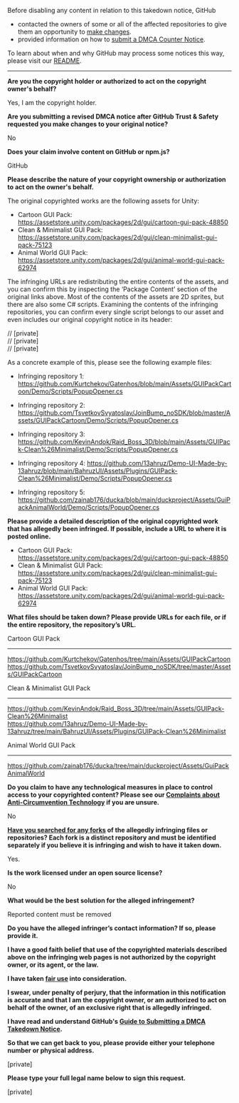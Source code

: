 Before disabling any content in relation to this takedown notice, GitHub
- contacted the owners of some or all of the affected repositories to give them an opportunity to [make changes](https://docs.github.com/en/github/site-policy/dmca-takedown-policy#a-how-does-this-actually-work).
- provided information on how to [submit a DMCA Counter Notice](https://docs.github.com/en/articles/guide-to-submitting-a-dmca-counter-notice).

To learn about when and why GitHub may process some notices this way, please visit our [README](https://github.com/github/dmca/blob/master/README.md#anatomy-of-a-takedown-notice).

---

**Are you the copyright holder or authorized to act on the copyright owner's behalf?**  
  
Yes, I am the copyright holder.  
  
**Are you submitting a revised DMCA notice after GitHub Trust & Safety requested you make changes to your original notice?**  
  
No  
  
**Does your claim involve content on GitHub or npm.js?**  
  
GitHub  
  
**Please describe the nature of your copyright ownership or authorization to act on the owner's behalf.**  
  
The original copyrighted works are the following assets for Unity:  
  
- Cartoon GUI Pack: https://assetstore.unity.com/packages/2d/gui/cartoon-gui-pack-48850  
- Clean & Minimalist GUI Pack: https://assetstore.unity.com/packages/2d/gui/clean-minimalist-gui-pack-75123  
- Animal World GUI Pack: https://assetstore.unity.com/packages/2d/gui/animal-world-gui-pack-62974  
  
The infringing URLs are redistributing the entire contents of the assets, and you can confirm this by inspecting the ‘Package Content’ section of the original links above. Most of the contents of the assets are 2D sprites, but there are also some C# scripts. Examining the contents of the infringing repositories, you can confirm every single script belongs to our asset and even includes our original copyright notice in its header:  
  
// [private]  
// [private]  
// [private]  
  
As a concrete example of this, please see the following example files:  
  
- Infringing repository 1: https://github.com/Kurtchekov/Gatenhos/blob/main/Assets/GUIPackCartoon/Demo/Scripts/PopupOpener.cs  
  
- Infringing repository 2: https://github.com/TsvetkovSvyatoslav/JoinBump_noSDK/blob/master/Assets/GUIPackCartoon/Demo/Scripts/PopupOpener.cs  
  
- Infringing repository 3: https://github.com/KevinAndok/Raid_Boss_3D/blob/main/Assets/GUIPack-Clean%26Minimalist/Demo/Scripts/PopupOpener.cs  
  
- Infringing repository 4: https://github.com/13ahruz/Demo-UI-Made-by-13ahruz/blob/main/BahruzUI/Assets/Plugins/GUIPack-Clean%26Minimalist/Demo/Scripts/PopupOpener.cs  
  
- Infringing repository 5: https://github.com/zainab176/ducka/blob/main/duckproject/Assets/GuiPackAnimalWorld/Demo/Scripts/PopupOpener.cs  
  
**Please provide a detailed description of the original copyrighted work that has allegedly been infringed. If possible, include a URL to where it is posted online.**  
  
- Cartoon GUI Pack: https://assetstore.unity.com/packages/2d/gui/cartoon-gui-pack-48850  
- Clean & Minimalist GUI Pack: https://assetstore.unity.com/packages/2d/gui/clean-minimalist-gui-pack-75123  
- Animal World GUI Pack: https://assetstore.unity.com/packages/2d/gui/animal-world-gui-pack-62974  
  
**What files should be taken down? Please provide URLs for each file, or if the entire repository, the repository’s URL.**  
  
Cartoon GUI Pack  

------------------  

https://github.com/Kurtchekov/Gatenhos/tree/main/Assets/GUIPackCartoon  
https://github.com/TsvetkovSvyatoslav/JoinBump_noSDK/tree/master/Assets/GUIPackCartoon  
  
Clean & Minimalist GUI Pack  

-----------------------------  

https://github.com/KevinAndok/Raid_Boss_3D/tree/main/Assets/GUIPack-Clean%26Minimalist  
https://github.com/13ahruz/Demo-UI-Made-by-13ahruz/tree/main/BahruzUI/Assets/Plugins/GUIPack-Clean%26Minimalist  
  
Animal World GUI Pack  

-----------------------  

https://github.com/zainab176/ducka/tree/main/duckproject/Assets/GuiPackAnimalWorld  
  
**Do you claim to have any technological measures in place to control access to your copyrighted content? Please see our <a href="https://docs.github.com/articles/guide-to-submitting-a-dmca-takedown-notice#complaints-about-anti-circumvention-technology">Complaints about Anti-Circumvention Technology</a> if you are unsure.**  
  
No  
  
**<a href="https://docs.github.com/articles/dmca-takedown-policy#b-what-about-forks-or-whats-a-fork">Have you searched for any forks</a> of the allegedly infringing files or repositories? Each fork is a distinct repository and must be identified separately if you believe it is infringing and wish to have it taken down.**  
  
Yes.  
  
**Is the work licensed under an open source license?**  
  
No  
  
**What would be the best solution for the alleged infringement?**  
  
Reported content must be removed  
  
**Do you have the alleged infringer’s contact information? If so, please provide it.**  
  
**I have a good faith belief that use of the copyrighted materials described above on the infringing web pages is not authorized by the copyright owner, or its agent, or the law.**  
  
**I have taken <a href="https://www.lumendatabase.org/topics/22">fair use</a> into consideration.**  
  
**I swear, under penalty of perjury, that the information in this notification is accurate and that I am the copyright owner, or am authorized to act on behalf of the owner, of an exclusive right that is allegedly infringed.**  
  
**I have read and understand GitHub's <a href="https://docs.github.com/articles/guide-to-submitting-a-dmca-takedown-notice/">Guide to Submitting a DMCA Takedown Notice</a>.**  
  
**So that we can get back to you, please provide either your telephone number or physical address.**  
  
[private]  
  
**Please type your full legal name below to sign this request.**  
  
[private]  
